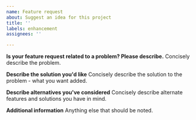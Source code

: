 ```yaml
---
name: Feature request
about: Suggest an idea for this project
title: ''
labels: enhancement
assignees: ''

---
```


**Is your feature request related to a problem? Please describe.**
Concisely describe the problem.

**Describe the solution you'd like**
Concisely describe the solution to the problem - what you want added.

**Describe alternatives you've considered**
Concisely describe alternate features and solutions you have in mind.

**Additional information**
Anything else that should be noted.
